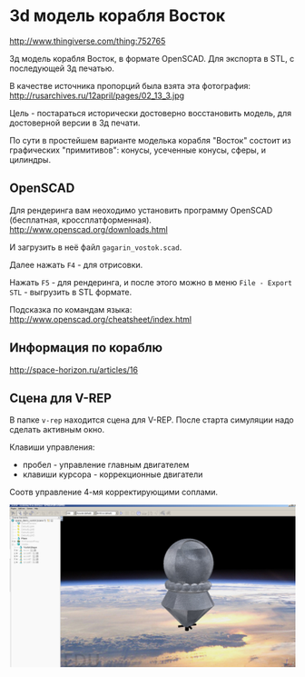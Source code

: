 3d модель корабля Восток
========================

http://www.thingiverse.com/thing:752765

3д модель корабля Восток, в формате OpenSCAD. Для экспорта в STL, 
с последующей 3д печатью.

В качестве источника пропорций была взята эта фотография:
http://rusarchives.ru/12april/pages/02_13_3.jpg

Цель - постараться исторически достоверно восстановить модель, для достоверной
версии в 3д печати.

По сути в простейшем варианте моделька корабля "Восток" 
состоит из графических "примитивов": 
конусы, усеченные конусы, сферы, и цилиндры.


OpenSCAD
--------

Для рендеринга вам неоходимо установить программу OpenSCAD (бесплатная, кроссплатформенная).
http://www.openscad.org/downloads.html

И загрузить в неё файл `gagarin_vostok.scad`.

Далее нажать `F4` - для отрисовки.

Нажать `F5` - для рендеринга, и после этого можно в меню `File - Export STL` - 
выгрузить в STL формате.

Подсказка по командам языка: http://www.openscad.org/cheatsheet/index.html


Информация по кораблю
---------------------

http://space-horizon.ru/articles/16


Сцена для V-REP
---------------

В папке `v-rep` находится сцена для V-REP. После старта симуляции надо сделать активным окно.

Клавиши управления:

* пробел - управление главным двигателем
* клавиши курсора - коррекционные двигатели

Соотв управление 4-мя корректирующими соплами.

![](https://raw.githubusercontent.com/nemilya/gagarin_vostok/master/v-rep/screenshot.jpg)
